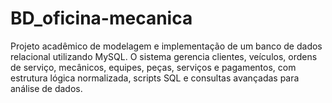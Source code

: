 # BD_oficina-mecanica
Projeto acadêmico de modelagem e implementação de um banco de dados relacional utilizando MySQL. O sistema gerencia clientes, veículos, ordens de serviço, mecânicos, equipes, peças, serviços e pagamentos, com estrutura lógica normalizada, scripts SQL e consultas avançadas para análise de dados.
